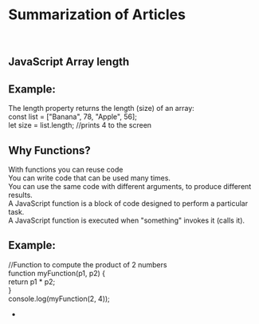 # Summarization of Articles
<br>

JavaScript Array length
--
Example:
-
The length property returns the length (size) of an array:<br>
const list = ["Banana", 78, "Apple", 56];<br>
let size = list.length;  //prints 4 to the screen

Why Functions?
--
With functions you can reuse code<br>
You can write code that can be used many times.<br>
You can use the same code with different arguments, to produce different results.<br>
A JavaScript function is a block of code designed to perform a particular task.<br>
A JavaScript function is executed when "something" invokes it (calls it).<br>

Example:
-
//Function to compute the product of 2 numbers<br>
function myFunction(p1, p2) {<br>
  return p1 * p2;<br>
}<br>
console.log(myFunction(2, 4));


-
